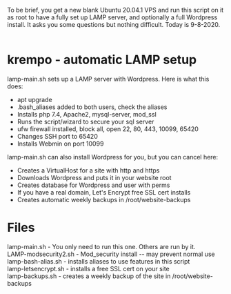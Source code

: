 To be brief, you get a new blank Ubuntu 20.04.1 VPS and run this script on it as root to have a fully set up LAMP server, and optionally a full Wordpress install. It asks you some questions but nothing difficult. Today is 9-8-2020.<br>
<br>

# krempo - automatic LAMP setup
lamp-main.sh sets up a LAMP server with Wordpress. Here is what this does:
- apt upgrade
- .bash_aliases added to both users, check the aliases
- Installs php 7.4, Apache2, mysql-server, mod_ssl
- Runs the script/wizard to secure your sql server
- ufw firewall installed, block all, open 22, 80, 443, 10099, 65420
- Changes SSH port to 65420
- Installs Webmin on port 10099

lamp-main.sh can also install Wordpress for you, but you can cancel here:
- Creates a VirtualHost for a site with http and https
- Downloads Wordpress and puts it in your website root
- Creates database for Wordpress and user with perms
- If you have a real domain, Let's Encrypt free SSL cert installs
- Creates automatic weekly backups in /root/website-backups


# Files
lamp-main.sh - You only need to run this one. Others are run by it.<br>
LAMP-modsecurity2.sh	- Mod_security install -- may prevent normal use<br>
lamp-bash-alias.sh - installs aliases to use features in this script<br>
lamp-letsencrypt.sh - installs a free SSL cert on your site<br>
lamp-backups.sh - creates a weekly backup of the site in /root/website-backups<br>


